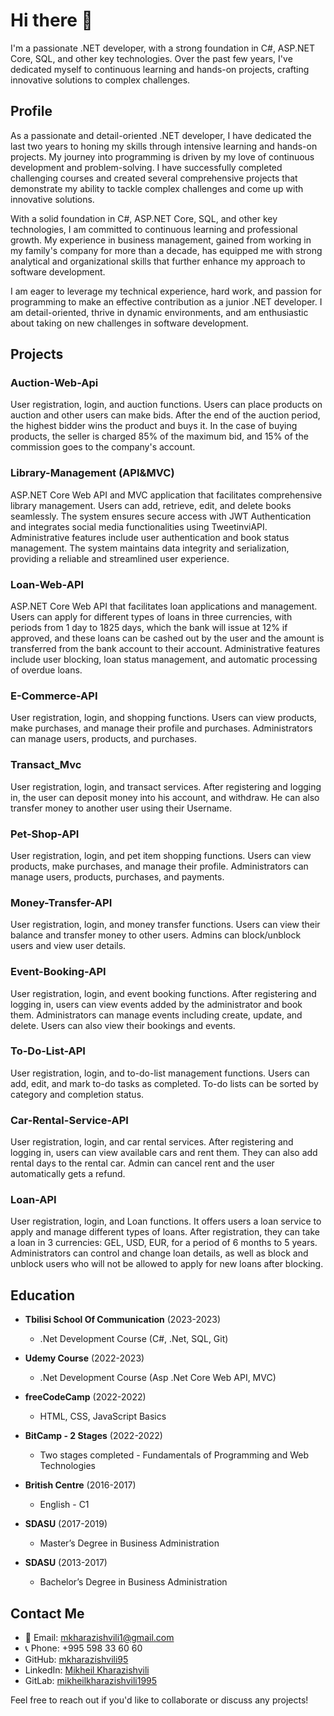 # Hi there 👋

I'm a passionate .NET developer, with a strong foundation in C#, ASP.NET Core, SQL, and other key technologies. Over the past few years, I've dedicated myself to continuous learning and hands-on projects, crafting innovative solutions to complex challenges.

## Profile

As a passionate and detail-oriented .NET developer, I have dedicated the last two years to honing my skills through intensive learning and hands-on projects. My journey into programming is driven by my love of continuous development and problem-solving. I have successfully completed challenging courses and created several comprehensive projects that demonstrate my ability to tackle complex challenges and come up with innovative solutions.

With a solid foundation in C#, ASP.NET Core, SQL, and other key technologies, I am committed to continuous learning and professional growth. My experience in business management, gained from working in my family's company for more than a decade, has equipped me with strong analytical and organizational skills that further enhance my approach to software development.

I am eager to leverage my technical experience, hard work, and passion for programming to make an effective contribution as a junior .NET developer. I am detail-oriented, thrive in dynamic environments, and am enthusiastic about taking on new challenges in software development.

## Projects

### Auction-Web-Api
User registration, login, and auction functions. Users can place products on auction and other users can make bids. After the end of the auction period, the highest bidder wins the product and buys it. In the case of buying products, the seller is charged 85% of the maximum bid, and 15% of the commission goes to the company's account.

### Library-Management (API&MVC)
ASP.NET Core Web API and MVC application that facilitates comprehensive library management. Users can add, retrieve, edit, and delete books seamlessly. The system ensures secure access with JWT Authentication and integrates social media functionalities using TweetinviAPI. Administrative features include user authentication and book status management. The system maintains data integrity and serialization, providing a reliable and streamlined user experience.

### Loan-Web-API
ASP.NET Core Web API that facilitates loan applications and management. Users can apply for different types of loans in three currencies, with periods from 1 day to 1825 days, which the bank will issue at 12% if approved, and these loans can be cashed out by the user and the amount is transferred from the bank account to their account. Administrative features include user blocking, loan status management, and automatic processing of overdue loans.

### E-Commerce-API
User registration, login, and shopping functions. Users can view products, make purchases, and manage their profile and purchases. Administrators can manage users, products, and purchases.

### Transact_Mvc
User registration, login, and transact services. After registering and logging in, the user can deposit money into his account, and withdraw. He can also transfer money to another user using their Username.

### Pet-Shop-API
User registration, login, and pet item shopping functions. Users can view products, make purchases, and manage their profile. Administrators can manage users, products, purchases, and payments.

### Money-Transfer-API
User registration, login, and money transfer functions. Users can view their balance and transfer money to other users. Admins can block/unblock users and view user details.

### Event-Booking-API
User registration, login, and event booking functions. After registering and logging in, users can view events added by the administrator and book them. Administrators can manage events including create, update, and delete. Users can also view their bookings and events.

### To-Do-List-API
User registration, login, and to-do-list management functions. Users can add, edit, and mark to-do tasks as completed. To-do lists can be sorted by category and completion status.

### Car-Rental-Service-API
User registration, login, and car rental services. After registering and logging in, users can view available cars and rent them. They can also add rental days to the rental car. Admin can cancel rent and the user automatically gets a refund.

### Loan-API
User registration, login, and Loan functions. It offers users a loan service to apply and manage different types of loans. After registration, they can take a loan in 3 currencies: GEL, USD, EUR, for a period of 6 months to 5 years. Administrators can control and change loan details, as well as block and unblock users who will not be allowed to apply for new loans after blocking.

## Education

- **Tbilisi School Of Communication** (2023-2023)
  - .Net Development Course (C#, .Net, SQL, Git)
  
- **Udemy Course** (2022-2023)
  - .Net Development Course (Asp .Net Core Web API, MVC)
  
- **freeCodeCamp** (2022-2022)
  - HTML, CSS, JavaScript Basics
  
- **BitCamp - 2 Stages** (2022-2022)
  - Two stages completed - Fundamentals of Programming and Web Technologies
  
- **British Centre** (2016-2017)
  - English - C1
  
- **SDASU** (2017-2019)
  - Master’s Degree in Business Administration
  
- **SDASU** (2013-2017)
  - Bachelor’s Degree in Business Administration

## Contact Me

- 📧 Email: mkharazishvili1@gmail.com
- 📞 Phone: +995 598 33 60 60
- GitHub: [mkharazishvili95](https://github.com/mkharazishvili95)
- LinkedIn: [Mikheil Kharazishvili](https://www.linkedin.com/in/mikheil-kharazishvili-b179a5269/)
- GitLab: [mikheilkharazishvili1995](https://gitlab.com/mikheilkharazishvili1995)

Feel free to reach out if you'd like to collaborate or discuss any projects!

